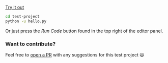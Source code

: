 




[Try it out](https://app.codeanywhere.com/#https://github.com/Codeanywhere-Templates/python)


```sh
cd test-project
python -u hello.py
```
Or just press the *Run Code* button found in the top right of the editor panel.
### Want to contribute?

Feel free to [open a PR](https://github.com/Codeanywhere-Templates/python) with any suggestions for this test project 😃 
